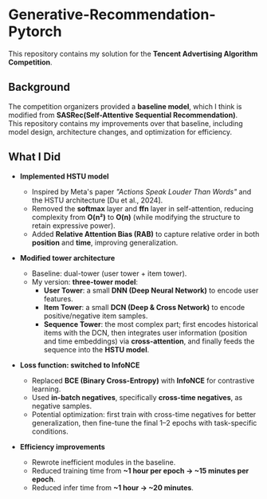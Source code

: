 # Generative-Recommendation-Pytorch

This repository contains my solution for the **Tencent Advertising Algorithm Competition**.

## Background

The competition organizers provided a **baseline model**, which I think is modified from **SASRec(Self-Attentive Sequential Recommendation)**.  
This repository contains my improvements over that baseline, including model design, architecture changes, and optimization for efficiency.

## What I Did

- **Implemented HSTU model**
  - Inspired by Meta's paper *"Actions Speak Louder Than Words"* and the HSTU architecture [Du et al., 2024].
  - Removed the **softmax** layer and **ffn** layer in self-attention, reducing complexity from **O(n²)** to **O(n)** (while modifying the structure to retain expressive power).
  - Added **Relative Attention Bias (RAB)** to capture relative order in both **position** and **time**, improving generalization.

- **Modified tower architecture**
  - Baseline: dual-tower (user tower + item tower).
  - My version: **three-tower model**:
    - **User Tower**: a small **DNN (Deep Neural Network)** to encode user features.
    - **Item Tower**: a small **DCN (Deep & Cross Network)** to encode positive/negative item samples.
    - **Sequence Tower**: the most complex part; first encodes historical items with the DCN, then integrates user information (position and time embeddings) via **cross-attention**, and finally feeds the sequence into the **HSTU model**.

- **Loss function: switched to InfoNCE**
  - Replaced **BCE (Binary Cross-Entropy)** with **InfoNCE** for contrastive learning.
  - Used **in-batch negatives**, specifically **cross-time negatives**, as negative samples.
  - Potential optimization: first train with cross-time negatives for better generalization, then fine-tune the final 1–2 epochs with task-specific conditions.

- **Efficiency improvements**
  - Rewrote inefficient modules in the baseline.
  - Reduced training time from **~1 hour per epoch → ~15 minutes per epoch**.
  - Reduced infer time from **~1 hour → ~20 minutes**.
